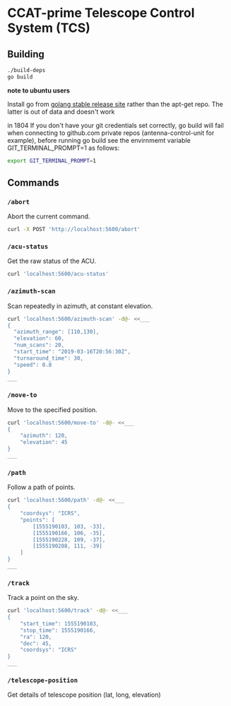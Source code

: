 # CCAT-prime Telescope Control System (TCS)

## Building

```sh
./build-deps
go build
```
**note to ubuntu users**

Install go from [golang stable release site](https://golang.org/dl/)  rather than the apt-get repo. The latter is out of data and doesn't work

in 1804 If you don't have your git credentials set correctly, go build will fail when connecting to github.com private repos (antenna-control-unit for example), before running go build see the envirnmemt variable GIT_TERMINAL_PROMPT=1 as follows:
```sh
export GIT_TERMINAL_PROMPT=1
```
## Commands

### `/abort`

Abort the current command.

```sh
curl -X POST 'http://localhost:5600/abort'
```

### `/acu-status`

Get the raw status of the ACU.

```sh
curl 'localhost:5600/acu-status'
```

### `/azimuth-scan`

Scan repeatedly in azimuth, at constant elevation.

```sh
curl 'localhost:5600/azimuth-scan' -d@- <<___
{
  "azimuth_range": [110,130],
  "elevation": 60,
  "num_scans": 20,
  "start_time": "2019-03-16T20:56:30Z",
  "turnaround_time": 30,
  "speed": 0.8
}
___
```

### `/move-to`

Move to the specified position.

```sh
curl 'localhost:5600/move-to' -d@- <<___
{
    "azimuth": 120,
    "elevation": 45
}
___
```

### `/path`

Follow a path of points.

```sh
curl 'localhost:5600/path' -d@- <<___
{
    "coordsys": "ICRS",
    "points": [
        [1555190103, 103, -33],
        [1555190166, 106, -35],
        [1555190228, 109, -37],
        [1555190288, 111, -39]
    ]
}
___
```

### `/track`

Track a point on the sky.

```sh
curl 'localhost:5600/track' -d@- <<___
{
    "start_time": 1555190103,
    "stop_time": 1555190166,
    "ra": 120,
    "dec": 45,
    "coordsys": "ICRS"
}
___
```

### `/telescope-position`

Get details of telescope position (lat, long, elevation)
